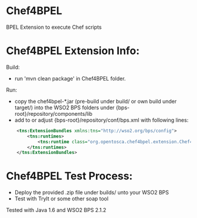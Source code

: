 Chef4BPEL
=========

BPEL Extension to execute Chef scripts

Chef4BPEL Extension Info:
========
Build:

- run 'mvn clean package' in Chef4BPEL folder.

Run:
- copy the chef4bpel-*.jar (pre-build under build/ or own build under target/) into the WSO2 BPS folders under {bps-root}/repository/components/lib 
- add to or adjust {bps-root}/repository/conf/bps.xml with following lines:
```xml
    <tns:ExtensionBundles xmlns:tns="http://wso2.org/bps/config">
        <tns:runtimes>
            <tns:runtime class="org.opentosca.chef4bpel.extension.Chef4BpelExtensionBundle"/>
        </tns:runtimes>
    </tns:ExtensionBundles> 
```
Chef4BPEL Test Process:
========
- Deploy the provided .zip file under builds/ unto your WSO2 BPS
- Test with TryIt or some other soap tool

Tested with Java 1.6 and WSO2 BPS 2.1.2
